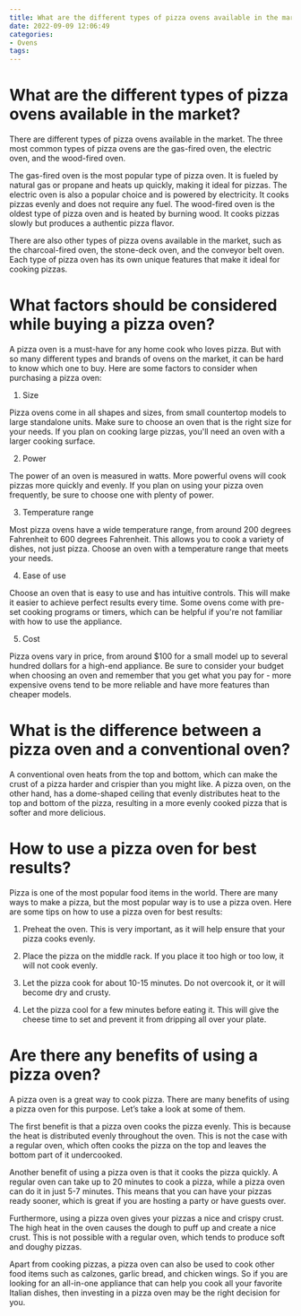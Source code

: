 ```yaml
---
title: What are the different types of pizza ovens available in the market
date: 2022-09-09 12:06:49
categories:
- Ovens
tags:
---
```



#  What are the different types of pizza ovens available in the market?

There are different types of pizza ovens available in the market. The three most common types of pizza ovens are the gas-fired oven, the electric oven, and the wood-fired oven.

The gas-fired oven is the most popular type of pizza oven. It is fueled by natural gas or propane and heats up quickly, making it ideal for pizzas. The electric oven is also a popular choice and is powered by electricity. It cooks pizzas evenly and does not require any fuel. The wood-fired oven is the oldest type of pizza oven and is heated by burning wood. It cooks pizzas slowly but produces a authentic pizza flavor.

There are also other types of pizza ovens available in the market, such as the charcoal-fired oven, the stone-deck oven, and the conveyor belt oven. Each type of pizza oven has its own unique features that make it ideal for cooking pizzas.

#  What factors should be considered while buying a pizza oven?

A pizza oven is a must-have for any home cook who loves pizza. But with so many different types and brands of ovens on the market, it can be hard to know which one to buy. Here are some factors to consider when purchasing a pizza oven:

1. Size

Pizza ovens come in all shapes and sizes, from small countertop models to large standalone units. Make sure to choose an oven that is the right size for your needs. If you plan on cooking large pizzas, you'll need an oven with a larger cooking surface.

2. Power

The power of an oven is measured in watts. More powerful ovens will cook pizzas more quickly and evenly. If you plan on using your pizza oven frequently, be sure to choose one with plenty of power.

3. Temperature range

Most pizza ovens have a wide temperature range, from around 200 degrees Fahrenheit to 600 degrees Fahrenheit. This allows you to cook a variety of dishes, not just pizza. Choose an oven with a temperature range that meets your needs.

4. Ease of use

Choose an oven that is easy to use and has intuitive controls. This will make it easier to achieve perfect results every time. Some ovens come with pre-set cooking programs or timers, which can be helpful if you're not familiar with how to use the appliance.

5. Cost

Pizza ovens vary in price, from around $100 for a small model up to several hundred dollars for a high-end appliance. Be sure to consider your budget when choosing an oven and remember that you get what you pay for - more expensive ovens tend to be more reliable and have more features than cheaper models.

#  What is the difference between a pizza oven and a conventional oven?

A conventional oven heats from the top and bottom, which can make the crust of a pizza harder and crispier than you might like. A pizza oven, on the other hand, has a dome-shaped ceiling that evenly distributes heat to the top and bottom of the pizza, resulting in a more evenly cooked pizza that is softer and more delicious.

#  How to use a pizza oven for best results?

Pizza is one of the most popular food items in the world. There are many ways to make a pizza, but the most popular way is to use a pizza oven. Here are some tips on how to use a pizza oven for best results:

1) Preheat the oven. This is very important, as it will help ensure that your pizza cooks evenly.

2) Place the pizza on the middle rack. If you place it too high or too low, it will not cook evenly.

3) Let the pizza cook for about 10-15 minutes. Do not overcook it, or it will become dry and crusty.

4) Let the pizza cool for a few minutes before eating it. This will give the cheese time to set and prevent it from dripping all over your plate.

#  Are there any benefits of using a pizza oven?

A pizza oven is a great way to cook pizza. There are many benefits of using a pizza oven for this purpose. Let’s take a look at some of them.

The first benefit is that a pizza oven cooks the pizza evenly. This is because the heat is distributed evenly throughout the oven. This is not the case with a regular oven, which often cooks the pizza on the top and leaves the bottom part of it undercooked.

Another benefit of using a pizza oven is that it cooks the pizza quickly. A regular oven can take up to 20 minutes to cook a pizza, while a pizza oven can do it in just 5-7 minutes. This means that you can have your pizzas ready sooner, which is great if you are hosting a party or have guests over.

Furthermore, using a pizza oven gives your pizzas a nice and crispy crust. The high heat in the oven causes the dough to puff up and create a nice crust. This is not possible with a regular oven, which tends to produce soft and doughy pizzas.

Apart from cooking pizzas, a pizza oven can also be used to cook other food items such as calzones, garlic bread, and chicken wings. So if you are looking for an all-in-one appliance that can help you cook all your favorite Italian dishes, then investing in a pizza oven may be the right decision for you.